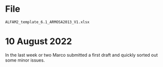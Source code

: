 
# File
`ALFAM2_template_6.1_ARMOSA2013_V1.xlsx`

# 10 August 2022
In the last week or two Marco submitted a first draft and quickly sorted out some minor issues.
